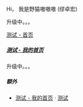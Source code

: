Hi， 我是野猫嗷嗷嗷 (缪卓宏)

升级中。。。

[测试 - 首页](https://wildmeowth.github.io/home/) 

##### [测试 - 我的首页](https://wildmeowth.github.io/home/)

升级中。。。


##### 额外

- [测试 - 我的首页][1] · [测试](https://wildmeowth.github.io/home/)


[1]: //wildmeowth.github.io/home/